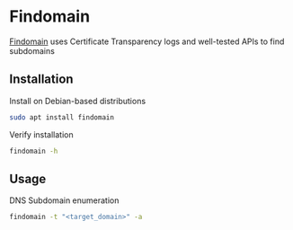 # Findomain

[Findomain](https://github.com/Findomain/Findomain)
uses Certificate Transparency logs and well-tested APIs to find subdomains

## Installation

Install on Debian-based distributions

```sh
sudo apt install findomain
```

Verify installation

```sh
findomain -h
```

## Usage

DNS Subdomain enumeration

```sh
findomain -t "<target_domain>" -a
```
